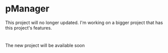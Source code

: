 # pManager
This project will no longer updated. I'm working on a bigger project that has this project's features.
#
The new project will be available soon
